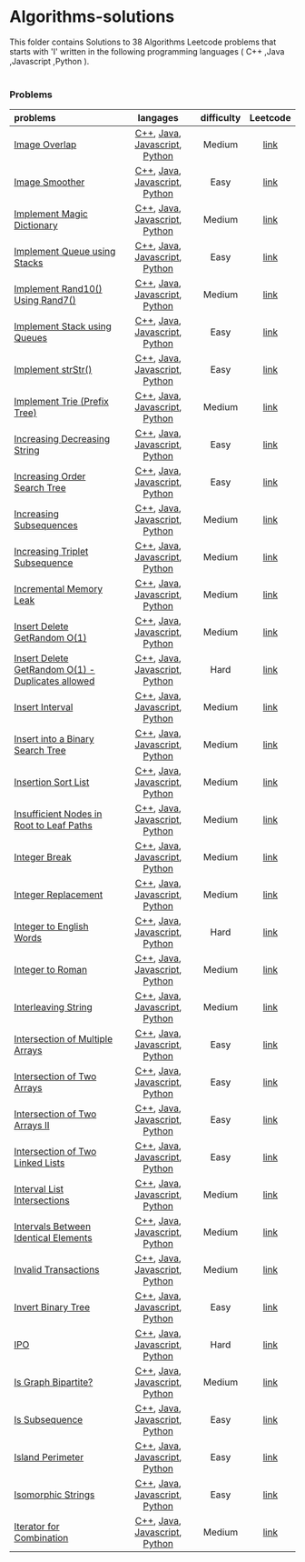 # Algorithms-solutions
This folder contains Solutions to 38 Algorithms Leetcode problems that starts with 'I' written in the following programming languages ( C++ ,Java ,Javascript ,Python ).<br><br>
### Problems ###
|problems|langages|difficulty|Leetcode|
|:-------|:------:|:--------:|:------:|
|[Image Overlap](./scripts/algorithms/I/Image%20Overlap/)|[C++](./scripts/algorithms/I/Image%20Overlap/Image%20Overlap.cpp), [Java](./scripts/algorithms/I/Image%20Overlap/Image%20Overlap.java), [Javascript](./scripts/algorithms/I/Image%20Overlap/Image%20Overlap.js), [Python](./scripts/algorithms/I/Image%20Overlap/Image%20Overlap.py)|Medium|[link](https://leetcode.com/problems/image-overlap)|
|[Image Smoother](./scripts/algorithms/I/Image%20Smoother/)|[C++](./scripts/algorithms/I/Image%20Smoother/Image%20Smoother.cpp), [Java](./scripts/algorithms/I/Image%20Smoother/Image%20Smoother.java), [Javascript](./scripts/algorithms/I/Image%20Smoother/Image%20Smoother.js), [Python](./scripts/algorithms/I/Image%20Smoother/Image%20Smoother.py)|Easy|[link](https://leetcode.com/problems/image-smoother)|
|[Implement Magic Dictionary](./scripts/algorithms/I/Implement%20Magic%20Dictionary/)|[C++](./scripts/algorithms/I/Implement%20Magic%20Dictionary/Implement%20Magic%20Dictionary.cpp), [Java](./scripts/algorithms/I/Implement%20Magic%20Dictionary/Implement%20Magic%20Dictionary.java), [Javascript](./scripts/algorithms/I/Implement%20Magic%20Dictionary/Implement%20Magic%20Dictionary.js), [Python](./scripts/algorithms/I/Implement%20Magic%20Dictionary/Implement%20Magic%20Dictionary.py)|Medium|[link](https://leetcode.com/problems/implement-magic-dictionary)|
|[Implement Queue using Stacks](./scripts/algorithms/I/Implement%20Queue%20using%20Stacks/)|[C++](./scripts/algorithms/I/Implement%20Queue%20using%20Stacks/Implement%20Queue%20using%20Stacks.cpp), [Java](./scripts/algorithms/I/Implement%20Queue%20using%20Stacks/Implement%20Queue%20using%20Stacks.java), [Javascript](./scripts/algorithms/I/Implement%20Queue%20using%20Stacks/Implement%20Queue%20using%20Stacks.js), [Python](./scripts/algorithms/I/Implement%20Queue%20using%20Stacks/Implement%20Queue%20using%20Stacks.py)|Easy|[link](https://leetcode.com/problems/implement-queue-using-stacks)|
|[Implement Rand10() Using Rand7()](./scripts/algorithms/I/Implement%20Rand10%28%29%20Using%20Rand7%28%29/)|[C++](./scripts/algorithms/I/Implement%20Rand10%28%29%20Using%20Rand7%28%29/Implement%20Rand10%28%29%20Using%20Rand7%28%29.cpp), [Java](./scripts/algorithms/I/Implement%20Rand10%28%29%20Using%20Rand7%28%29/Implement%20Rand10%28%29%20Using%20Rand7%28%29.java), [Javascript](./scripts/algorithms/I/Implement%20Rand10%28%29%20Using%20Rand7%28%29/Implement%20Rand10%28%29%20Using%20Rand7%28%29.js), [Python](./scripts/algorithms/I/Implement%20Rand10%28%29%20Using%20Rand7%28%29/Implement%20Rand10%28%29%20Using%20Rand7%28%29.py)|Medium|[link](https://leetcode.com/problems/implement-rand10-using-rand7)|
|[Implement Stack using Queues](./scripts/algorithms/I/Implement%20Stack%20using%20Queues/)|[C++](./scripts/algorithms/I/Implement%20Stack%20using%20Queues/Implement%20Stack%20using%20Queues.cpp), [Java](./scripts/algorithms/I/Implement%20Stack%20using%20Queues/Implement%20Stack%20using%20Queues.java), [Javascript](./scripts/algorithms/I/Implement%20Stack%20using%20Queues/Implement%20Stack%20using%20Queues.js), [Python](./scripts/algorithms/I/Implement%20Stack%20using%20Queues/Implement%20Stack%20using%20Queues.py)|Easy|[link](https://leetcode.com/problems/implement-stack-using-queues)|
|[Implement strStr()](./scripts/algorithms/I/Implement%20strStr%28%29/)|[C++](./scripts/algorithms/I/Implement%20strStr%28%29/Implement%20strStr%28%29.cpp), [Java](./scripts/algorithms/I/Implement%20strStr%28%29/Implement%20strStr%28%29.java), [Javascript](./scripts/algorithms/I/Implement%20strStr%28%29/Implement%20strStr%28%29.js), [Python](./scripts/algorithms/I/Implement%20strStr%28%29/Implement%20strStr%28%29.py)|Easy|[link](https://leetcode.com/problems/implement-strstr)|
|[Implement Trie (Prefix Tree)](./scripts/algorithms/I/Implement%20Trie%20%28Prefix%20Tree%29/)|[C++](./scripts/algorithms/I/Implement%20Trie%20%28Prefix%20Tree%29/Implement%20Trie%20%28Prefix%20Tree%29.cpp), [Java](./scripts/algorithms/I/Implement%20Trie%20%28Prefix%20Tree%29/Implement%20Trie%20%28Prefix%20Tree%29.java), [Javascript](./scripts/algorithms/I/Implement%20Trie%20%28Prefix%20Tree%29/Implement%20Trie%20%28Prefix%20Tree%29.js), [Python](./scripts/algorithms/I/Implement%20Trie%20%28Prefix%20Tree%29/Implement%20Trie%20%28Prefix%20Tree%29.py)|Medium|[link](https://leetcode.com/problems/implement-trie-prefix-tree)|
|[Increasing Decreasing String](./scripts/algorithms/I/Increasing%20Decreasing%20String/)|[C++](./scripts/algorithms/I/Increasing%20Decreasing%20String/Increasing%20Decreasing%20String.cpp), [Java](./scripts/algorithms/I/Increasing%20Decreasing%20String/Increasing%20Decreasing%20String.java), [Javascript](./scripts/algorithms/I/Increasing%20Decreasing%20String/Increasing%20Decreasing%20String.js), [Python](./scripts/algorithms/I/Increasing%20Decreasing%20String/Increasing%20Decreasing%20String.py)|Easy|[link](https://leetcode.com/problems/increasing-decreasing-string)|
|[Increasing Order Search Tree](./scripts/algorithms/I/Increasing%20Order%20Search%20Tree/)|[C++](./scripts/algorithms/I/Increasing%20Order%20Search%20Tree/Increasing%20Order%20Search%20Tree.cpp), [Java](./scripts/algorithms/I/Increasing%20Order%20Search%20Tree/Increasing%20Order%20Search%20Tree.java), [Javascript](./scripts/algorithms/I/Increasing%20Order%20Search%20Tree/Increasing%20Order%20Search%20Tree.js), [Python](./scripts/algorithms/I/Increasing%20Order%20Search%20Tree/Increasing%20Order%20Search%20Tree.py)|Easy|[link](https://leetcode.com/problems/increasing-order-search-tree)|
|[Increasing Subsequences](./scripts/algorithms/I/Increasing%20Subsequences/)|[C++](./scripts/algorithms/I/Increasing%20Subsequences/Increasing%20Subsequences.cpp), [Java](./scripts/algorithms/I/Increasing%20Subsequences/Increasing%20Subsequences.java), [Javascript](./scripts/algorithms/I/Increasing%20Subsequences/Increasing%20Subsequences.js), [Python](./scripts/algorithms/I/Increasing%20Subsequences/Increasing%20Subsequences.py)|Medium|[link](https://leetcode.com/problems/increasing-subsequences)|
|[Increasing Triplet Subsequence](./scripts/algorithms/I/Increasing%20Triplet%20Subsequence/)|[C++](./scripts/algorithms/I/Increasing%20Triplet%20Subsequence/Increasing%20Triplet%20Subsequence.cpp), [Java](./scripts/algorithms/I/Increasing%20Triplet%20Subsequence/Increasing%20Triplet%20Subsequence.java), [Javascript](./scripts/algorithms/I/Increasing%20Triplet%20Subsequence/Increasing%20Triplet%20Subsequence.js), [Python](./scripts/algorithms/I/Increasing%20Triplet%20Subsequence/Increasing%20Triplet%20Subsequence.py)|Medium|[link](https://leetcode.com/problems/increasing-triplet-subsequence)|
|[Incremental Memory Leak](./scripts/algorithms/I/Incremental%20Memory%20Leak/)|[C++](./scripts/algorithms/I/Incremental%20Memory%20Leak/Incremental%20Memory%20Leak.cpp), [Java](./scripts/algorithms/I/Incremental%20Memory%20Leak/Incremental%20Memory%20Leak.java), [Javascript](./scripts/algorithms/I/Incremental%20Memory%20Leak/Incremental%20Memory%20Leak.js), [Python](./scripts/algorithms/I/Incremental%20Memory%20Leak/Incremental%20Memory%20Leak.py)|Medium|[link](https://leetcode.com/problems/incremental-memory-leak)|
|[Insert Delete GetRandom O(1)](./scripts/algorithms/I/Insert%20Delete%20GetRandom%20O%281%29/)|[C++](./scripts/algorithms/I/Insert%20Delete%20GetRandom%20O%281%29/Insert%20Delete%20GetRandom%20O%281%29.cpp), [Java](./scripts/algorithms/I/Insert%20Delete%20GetRandom%20O%281%29/Insert%20Delete%20GetRandom%20O%281%29.java), [Javascript](./scripts/algorithms/I/Insert%20Delete%20GetRandom%20O%281%29/Insert%20Delete%20GetRandom%20O%281%29.js), [Python](./scripts/algorithms/I/Insert%20Delete%20GetRandom%20O%281%29/Insert%20Delete%20GetRandom%20O%281%29.py)|Medium|[link](https://leetcode.com/problems/insert-delete-getrandom-o1)|
|[Insert Delete GetRandom O(1) - Duplicates allowed](./scripts/algorithms/I/Insert%20Delete%20GetRandom%20O%281%29%20-%20Duplicates%20allowed/)|[C++](./scripts/algorithms/I/Insert%20Delete%20GetRandom%20O%281%29%20-%20Duplicates%20allowed/Insert%20Delete%20GetRandom%20O%281%29%20-%20Duplicates%20allowed.cpp), [Java](./scripts/algorithms/I/Insert%20Delete%20GetRandom%20O%281%29%20-%20Duplicates%20allowed/Insert%20Delete%20GetRandom%20O%281%29%20-%20Duplicates%20allowed.java), [Javascript](./scripts/algorithms/I/Insert%20Delete%20GetRandom%20O%281%29%20-%20Duplicates%20allowed/Insert%20Delete%20GetRandom%20O%281%29%20-%20Duplicates%20allowed.js), [Python](./scripts/algorithms/I/Insert%20Delete%20GetRandom%20O%281%29%20-%20Duplicates%20allowed/Insert%20Delete%20GetRandom%20O%281%29%20-%20Duplicates%20allowed.py)|Hard|[link](https://leetcode.com/problems/insert-delete-getrandom-o1-duplicates-allowed)|
|[Insert Interval](./scripts/algorithms/I/Insert%20Interval/)|[C++](./scripts/algorithms/I/Insert%20Interval/Insert%20Interval.cpp), [Java](./scripts/algorithms/I/Insert%20Interval/Insert%20Interval.java), [Javascript](./scripts/algorithms/I/Insert%20Interval/Insert%20Interval.js), [Python](./scripts/algorithms/I/Insert%20Interval/Insert%20Interval.py)|Medium|[link](https://leetcode.com/problems/insert-interval)|
|[Insert into a Binary Search Tree](./scripts/algorithms/I/Insert%20into%20a%20Binary%20Search%20Tree/)|[C++](./scripts/algorithms/I/Insert%20into%20a%20Binary%20Search%20Tree/Insert%20into%20a%20Binary%20Search%20Tree.cpp), [Java](./scripts/algorithms/I/Insert%20into%20a%20Binary%20Search%20Tree/Insert%20into%20a%20Binary%20Search%20Tree.java), [Javascript](./scripts/algorithms/I/Insert%20into%20a%20Binary%20Search%20Tree/Insert%20into%20a%20Binary%20Search%20Tree.js), [Python](./scripts/algorithms/I/Insert%20into%20a%20Binary%20Search%20Tree/Insert%20into%20a%20Binary%20Search%20Tree.py)|Medium|[link](https://leetcode.com/problems/insert-into-a-binary-search-tree)|
|[Insertion Sort List](./scripts/algorithms/I/Insertion%20Sort%20List/)|[C++](./scripts/algorithms/I/Insertion%20Sort%20List/Insertion%20Sort%20List.cpp), [Java](./scripts/algorithms/I/Insertion%20Sort%20List/Insertion%20Sort%20List.java), [Javascript](./scripts/algorithms/I/Insertion%20Sort%20List/Insertion%20Sort%20List.js), [Python](./scripts/algorithms/I/Insertion%20Sort%20List/Insertion%20Sort%20List.py)|Medium|[link](https://leetcode.com/problems/insertion-sort-list)|
|[Insufficient Nodes in Root to Leaf Paths](./scripts/algorithms/I/Insufficient%20Nodes%20in%20Root%20to%20Leaf%20Paths/)|[C++](./scripts/algorithms/I/Insufficient%20Nodes%20in%20Root%20to%20Leaf%20Paths/Insufficient%20Nodes%20in%20Root%20to%20Leaf%20Paths.cpp), [Java](./scripts/algorithms/I/Insufficient%20Nodes%20in%20Root%20to%20Leaf%20Paths/Insufficient%20Nodes%20in%20Root%20to%20Leaf%20Paths.java), [Javascript](./scripts/algorithms/I/Insufficient%20Nodes%20in%20Root%20to%20Leaf%20Paths/Insufficient%20Nodes%20in%20Root%20to%20Leaf%20Paths.js), [Python](./scripts/algorithms/I/Insufficient%20Nodes%20in%20Root%20to%20Leaf%20Paths/Insufficient%20Nodes%20in%20Root%20to%20Leaf%20Paths.py)|Medium|[link](https://leetcode.com/problems/insufficient-nodes-in-root-to-leaf-paths)|
|[Integer Break](./scripts/algorithms/I/Integer%20Break/)|[C++](./scripts/algorithms/I/Integer%20Break/Integer%20Break.cpp), [Java](./scripts/algorithms/I/Integer%20Break/Integer%20Break.java), [Javascript](./scripts/algorithms/I/Integer%20Break/Integer%20Break.js), [Python](./scripts/algorithms/I/Integer%20Break/Integer%20Break.py)|Medium|[link](https://leetcode.com/problems/integer-break)|
|[Integer Replacement](./scripts/algorithms/I/Integer%20Replacement/)|[C++](./scripts/algorithms/I/Integer%20Replacement/Integer%20Replacement.cpp), [Java](./scripts/algorithms/I/Integer%20Replacement/Integer%20Replacement.java), [Javascript](./scripts/algorithms/I/Integer%20Replacement/Integer%20Replacement.js), [Python](./scripts/algorithms/I/Integer%20Replacement/Integer%20Replacement.py)|Medium|[link](https://leetcode.com/problems/integer-replacement)|
|[Integer to English Words](./scripts/algorithms/I/Integer%20to%20English%20Words/)|[C++](./scripts/algorithms/I/Integer%20to%20English%20Words/Integer%20to%20English%20Words.cpp), [Java](./scripts/algorithms/I/Integer%20to%20English%20Words/Integer%20to%20English%20Words.java), [Javascript](./scripts/algorithms/I/Integer%20to%20English%20Words/Integer%20to%20English%20Words.js), [Python](./scripts/algorithms/I/Integer%20to%20English%20Words/Integer%20to%20English%20Words.py)|Hard|[link](https://leetcode.com/problems/integer-to-english-words)|
|[Integer to Roman](./scripts/algorithms/I/Integer%20to%20Roman/)|[C++](./scripts/algorithms/I/Integer%20to%20Roman/Integer%20to%20Roman.cpp), [Java](./scripts/algorithms/I/Integer%20to%20Roman/Integer%20to%20Roman.java), [Javascript](./scripts/algorithms/I/Integer%20to%20Roman/Integer%20to%20Roman.js), [Python](./scripts/algorithms/I/Integer%20to%20Roman/Integer%20to%20Roman.py)|Medium|[link](https://leetcode.com/problems/integer-to-roman)|
|[Interleaving String](./scripts/algorithms/I/Interleaving%20String/)|[C++](./scripts/algorithms/I/Interleaving%20String/Interleaving%20String.cpp), [Java](./scripts/algorithms/I/Interleaving%20String/Interleaving%20String.java), [Javascript](./scripts/algorithms/I/Interleaving%20String/Interleaving%20String.js), [Python](./scripts/algorithms/I/Interleaving%20String/Interleaving%20String.py)|Medium|[link](https://leetcode.com/problems/interleaving-string)|
|[Intersection of Multiple Arrays](./scripts/algorithms/I/Intersection%20of%20Multiple%20Arrays/)|[C++](./scripts/algorithms/I/Intersection%20of%20Multiple%20Arrays/Intersection%20of%20Multiple%20Arrays.cpp), [Java](./scripts/algorithms/I/Intersection%20of%20Multiple%20Arrays/Intersection%20of%20Multiple%20Arrays.java), [Javascript](./scripts/algorithms/I/Intersection%20of%20Multiple%20Arrays/Intersection%20of%20Multiple%20Arrays.js), [Python](./scripts/algorithms/I/Intersection%20of%20Multiple%20Arrays/Intersection%20of%20Multiple%20Arrays.py)|Easy|[link](https://leetcode.com/problems/intersection-of-multiple-arrays)|
|[Intersection of Two Arrays](./scripts/algorithms/I/Intersection%20of%20Two%20Arrays/)|[C++](./scripts/algorithms/I/Intersection%20of%20Two%20Arrays/Intersection%20of%20Two%20Arrays.cpp), [Java](./scripts/algorithms/I/Intersection%20of%20Two%20Arrays/Intersection%20of%20Two%20Arrays.java), [Javascript](./scripts/algorithms/I/Intersection%20of%20Two%20Arrays/Intersection%20of%20Two%20Arrays.js), [Python](./scripts/algorithms/I/Intersection%20of%20Two%20Arrays/Intersection%20of%20Two%20Arrays.py)|Easy|[link](https://leetcode.com/problems/intersection-of-two-arrays)|
|[Intersection of Two Arrays II](./scripts/algorithms/I/Intersection%20of%20Two%20Arrays%20II/)|[C++](./scripts/algorithms/I/Intersection%20of%20Two%20Arrays%20II/Intersection%20of%20Two%20Arrays%20II.cpp), [Java](./scripts/algorithms/I/Intersection%20of%20Two%20Arrays%20II/Intersection%20of%20Two%20Arrays%20II.java), [Javascript](./scripts/algorithms/I/Intersection%20of%20Two%20Arrays%20II/Intersection%20of%20Two%20Arrays%20II.js), [Python](./scripts/algorithms/I/Intersection%20of%20Two%20Arrays%20II/Intersection%20of%20Two%20Arrays%20II.py)|Easy|[link](https://leetcode.com/problems/intersection-of-two-arrays-ii)|
|[Intersection of Two Linked Lists](./scripts/algorithms/I/Intersection%20of%20Two%20Linked%20Lists/)|[C++](./scripts/algorithms/I/Intersection%20of%20Two%20Linked%20Lists/Intersection%20of%20Two%20Linked%20Lists.cpp), [Java](./scripts/algorithms/I/Intersection%20of%20Two%20Linked%20Lists/Intersection%20of%20Two%20Linked%20Lists.java), [Javascript](./scripts/algorithms/I/Intersection%20of%20Two%20Linked%20Lists/Intersection%20of%20Two%20Linked%20Lists.js), [Python](./scripts/algorithms/I/Intersection%20of%20Two%20Linked%20Lists/Intersection%20of%20Two%20Linked%20Lists.py)|Easy|[link](https://leetcode.com/problems/intersection-of-two-linked-lists)|
|[Interval List Intersections](./scripts/algorithms/I/Interval%20List%20Intersections/)|[C++](./scripts/algorithms/I/Interval%20List%20Intersections/Interval%20List%20Intersections.cpp), [Java](./scripts/algorithms/I/Interval%20List%20Intersections/Interval%20List%20Intersections.java), [Javascript](./scripts/algorithms/I/Interval%20List%20Intersections/Interval%20List%20Intersections.js), [Python](./scripts/algorithms/I/Interval%20List%20Intersections/Interval%20List%20Intersections.py)|Medium|[link](https://leetcode.com/problems/interval-list-intersections)|
|[Intervals Between Identical Elements](./scripts/algorithms/I/Intervals%20Between%20Identical%20Elements/)|[C++](./scripts/algorithms/I/Intervals%20Between%20Identical%20Elements/Intervals%20Between%20Identical%20Elements.cpp), [Java](./scripts/algorithms/I/Intervals%20Between%20Identical%20Elements/Intervals%20Between%20Identical%20Elements.java), [Javascript](./scripts/algorithms/I/Intervals%20Between%20Identical%20Elements/Intervals%20Between%20Identical%20Elements.js), [Python](./scripts/algorithms/I/Intervals%20Between%20Identical%20Elements/Intervals%20Between%20Identical%20Elements.py)|Medium|[link](https://leetcode.com/problems/intervals-between-identical-elements)|
|[Invalid Transactions](./scripts/algorithms/I/Invalid%20Transactions/)|[C++](./scripts/algorithms/I/Invalid%20Transactions/Invalid%20Transactions.cpp), [Java](./scripts/algorithms/I/Invalid%20Transactions/Invalid%20Transactions.java), [Javascript](./scripts/algorithms/I/Invalid%20Transactions/Invalid%20Transactions.js), [Python](./scripts/algorithms/I/Invalid%20Transactions/Invalid%20Transactions.py)|Medium|[link](https://leetcode.com/problems/invalid-transactions)|
|[Invert Binary Tree](./scripts/algorithms/I/Invert%20Binary%20Tree/)|[C++](./scripts/algorithms/I/Invert%20Binary%20Tree/Invert%20Binary%20Tree.cpp), [Java](./scripts/algorithms/I/Invert%20Binary%20Tree/Invert%20Binary%20Tree.java), [Javascript](./scripts/algorithms/I/Invert%20Binary%20Tree/Invert%20Binary%20Tree.js), [Python](./scripts/algorithms/I/Invert%20Binary%20Tree/Invert%20Binary%20Tree.py)|Easy|[link](https://leetcode.com/problems/invert-binary-tree)|
|[IPO](./scripts/algorithms/I/IPO/)|[C++](./scripts/algorithms/I/IPO/IPO.cpp), [Java](./scripts/algorithms/I/IPO/IPO.java), [Javascript](./scripts/algorithms/I/IPO/IPO.js), [Python](./scripts/algorithms/I/IPO/IPO.py)|Hard|[link](https://leetcode.com/problems/ipo)|
|[Is Graph Bipartite?](./scripts/algorithms/I/Is%20Graph%20Bipartite%3F/)|[C++](./scripts/algorithms/I/Is%20Graph%20Bipartite%3F/Is%20Graph%20Bipartite%3F.cpp), [Java](./scripts/algorithms/I/Is%20Graph%20Bipartite%3F/Is%20Graph%20Bipartite%3F.java), [Javascript](./scripts/algorithms/I/Is%20Graph%20Bipartite%3F/Is%20Graph%20Bipartite%3F.js), [Python](./scripts/algorithms/I/Is%20Graph%20Bipartite%3F/Is%20Graph%20Bipartite%3F.py)|Medium|[link](https://leetcode.com/problems/is-graph-bipartite)|
|[Is Subsequence](./scripts/algorithms/I/Is%20Subsequence/)|[C++](./scripts/algorithms/I/Is%20Subsequence/Is%20Subsequence.cpp), [Java](./scripts/algorithms/I/Is%20Subsequence/Is%20Subsequence.java), [Javascript](./scripts/algorithms/I/Is%20Subsequence/Is%20Subsequence.js), [Python](./scripts/algorithms/I/Is%20Subsequence/Is%20Subsequence.py)|Easy|[link](https://leetcode.com/problems/is-subsequence)|
|[Island Perimeter](./scripts/algorithms/I/Island%20Perimeter/)|[C++](./scripts/algorithms/I/Island%20Perimeter/Island%20Perimeter.cpp), [Java](./scripts/algorithms/I/Island%20Perimeter/Island%20Perimeter.java), [Javascript](./scripts/algorithms/I/Island%20Perimeter/Island%20Perimeter.js), [Python](./scripts/algorithms/I/Island%20Perimeter/Island%20Perimeter.py)|Easy|[link](https://leetcode.com/problems/island-perimeter)|
|[Isomorphic Strings](./scripts/algorithms/I/Isomorphic%20Strings/)|[C++](./scripts/algorithms/I/Isomorphic%20Strings/Isomorphic%20Strings.cpp), [Java](./scripts/algorithms/I/Isomorphic%20Strings/Isomorphic%20Strings.java), [Javascript](./scripts/algorithms/I/Isomorphic%20Strings/Isomorphic%20Strings.js), [Python](./scripts/algorithms/I/Isomorphic%20Strings/Isomorphic%20Strings.py)|Easy|[link](https://leetcode.com/problems/isomorphic-strings)|
|[Iterator for Combination](./scripts/algorithms/I/Iterator%20for%20Combination/)|[C++](./scripts/algorithms/I/Iterator%20for%20Combination/Iterator%20for%20Combination.cpp), [Java](./scripts/algorithms/I/Iterator%20for%20Combination/Iterator%20for%20Combination.java), [Javascript](./scripts/algorithms/I/Iterator%20for%20Combination/Iterator%20for%20Combination.js), [Python](./scripts/algorithms/I/Iterator%20for%20Combination/Iterator%20for%20Combination.py)|Medium|[link](https://leetcode.com/problems/iterator-for-combination)|